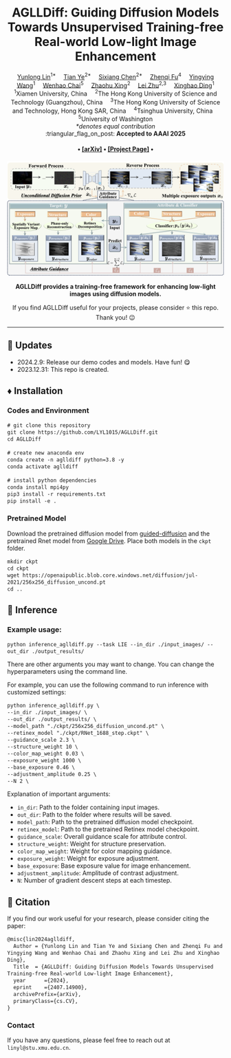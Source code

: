 <div align="center">

<!-- <div class="logo">
    <img src="assets/aglldiff_logo.png" style="width:180px">
</div> -->

<h1>AGLLDiff: Guiding Diffusion Models Towards Unsupervised Training-free Real-world Low-light Image Enhancement</h1>

<div>
    <a href='https://lyl1015.github.io/' target='_blank'>Yunlong Lin</a><sup>1*</sup>&emsp;
    <a href='https://owen718.github.io/' target='_blank'>Tian Ye</a><sup>2*</sup>&emsp;
    <a href='https://ephemeral182.github.io/' target='_blank'>Sixiang Chen</a><sup>2*</sup>&emsp;
    <a href='https://zhenqifu.github.io/' target='_blank'>Zhenqi Fu</a><sup>4</sup>&emsp;
    <a href='https://scholar.google.com/citations?user=fDVgLA0AAAAJ&hl=en' target='_blank'>Yingying Wang</a><sup>1</sup>&emsp;
    <a href='https://rese1f.github.io/' target='_blank'>Wenhao Chai</a><sup>5</sup>&emsp;
    <a href='https://ge-xing.github.io/' target='_blank'>Zhaohu Xing</a><sup>2</sup>&emsp;
    <a href='https://sites.google.com/site/indexlzhu/home/' target='_blank'>Lei Zhu</a><sup>2,3</sup>&emsp;
    <a href='https://scholar.google.com/citations?user=k5hVBfMAAAAJ&hl=zh-CN/' target='_blank'>Xinghao Ding</a><sup>1</sup>
</div>
<div>
    <sup>1</sup>Xiamen University, China&emsp; 
    <sup>2</sup>The Hong Kong University of Science and Technology (Guangzhou), China&emsp; 
    <sup>3</sup>The Hong Kong University of Science and Technology, Hong Kong SAR, China&emsp; 
    <sup>4</sup>Tsinghua University, China&emsp; 
    <sup>5</sup>University of Washington
</div>
<div>
    <em>*denotes equal contribution</em>
</div>

<div>
    :triangular_flag_on_post: <strong>Accepted to AAAI 2025</strong>
</div>

<div>
    <h4 align="center">
        • <a href="https://arxiv.org/pdf/2407.14900" target='_blank'>[arXiv]</a> • 
        <a href="https://aglldiff.github.io/" target='_blank'>[Project Page]</a> •
    </h4>
</div>

<img src="assets/teaser.png" width="800px"/>

<strong>AGLLDiff provides a training-free framework for enhancing low-light images using diffusion models.</strong>

<div>
    If you find AGLLDiff useful for your projects, please consider ⭐ this repo. Thank you! 😉
</div>



---

</div>

## :postbox: Updates
<!-- - 2023.12.04: Add an option to speed up the inference process by adjusting the number of denoising steps. -->
- 2024.2.9: Release our demo codes and models. Have fun! :yum:
- 2023.12.31: This repo is created.

## :diamonds: Installation

### Codes and Environment

```
# git clone this repository
git clone https://github.com/LYL1015/AGLLDiff.git
cd AGLLDiff

# create new anaconda env
conda create -n aglldiff python=3.8 -y
conda activate aglldiff

# install python dependencies
conda install mpi4py
pip3 install -r requirements.txt
pip install -e .
```

### Pretrained Model
Download the pretrained diffusion model from [guided-diffusion](https://github.com/openai/guided-diffusion?tab=readme-ov-file) and the pretrained Rnet model from [Google Drive](https://drive.google.com/file/d/1PCJX_6j3NIqmDHy55P3yAcX9ze1EVRwJ/view?usp=sharing). Place both models in the `ckpt` folder.
```
mkdir ckpt
cd ckpt
wget https://openaipublic.blob.core.windows.net/diffusion/jul-2021/256x256_diffusion_uncond.pt
cd ..
```

## :circus_tent: Inference
### Example usage:
```
python inference_aglldiff.py --task LIE --in_dir ./input_images/ --out_dir ./output_results/
```
There are other arguments you may want to change. You can change the hyperparameters using the command line.

For example, you can use the following command to run inference with customized settings:


```
python inference_aglldiff.py \
--in_dir ./input_images/ \
--out_dir ./output_results/ \
--model_path "./ckpt/256x256_diffusion_uncond.pt" \
--retinex_model "./ckpt/RNet_1688_step.ckpt" \
--guidance_scale 2.3 \
--structure_weight 10 \
--color_map_weight 0.03 \
--exposure_weight 1000 \
--base_exposure 0.46 \
--adjustment_amplitude 0.25 \
--N 2 \
```

Explanation of important arguments:
- `in_dir`: Path to the folder containing input images.
- `out_dir`: Path to the folder where results will be saved.
- `model_path`: Path to the pretrained diffusion model checkpoint.
- `retinex_model`: Path to the pretrained Retinex model checkpoint.
- `guidance_scale`: Overall guidance scale for attribute control.
- `structure_weight`: Weight for structure preservation.
- `color_map_weight`: Weight for color mapping guidance.
- `exposure_weight`: Weight for exposure adjustment.
- `base_exposure`: Base exposure value for image enhancement.
- `adjustment_amplitude`: Amplitude of contrast adjustment.
- `N`: Number of gradient descent steps at each timestep.


## :love_you_gesture: Citation
If you find our work useful for your research, please consider citing the paper:
```
@misc{lin2024aglldiff,
  Author = {Yunlong Lin and Tian Ye and Sixiang Chen and Zhenqi Fu and Yingying Wang and Wenhao Chai and Zhaohu Xing and Lei Zhu and Xinghao Ding},
  Title  = {AGLLDiff: Guiding Diffusion Models Towards Unsupervised Training-free Real-world Low-light Image Enhancement},
  year      ={2024}, 
  eprint    ={2407.14900}, 
  archivePrefix={arXiv}, 
  primaryClass={cs.CV},
}
```

### Contact
If you have any questions, please feel free to reach out at `linyl@stu.xmu.edu.cn`. 